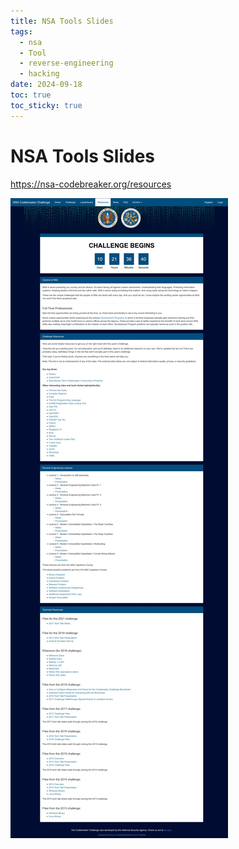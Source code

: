 ```yaml
---
title: NSA Tools Slides
tags:
  - nsa
  - Tool
  - reverse-engineering
  - hacking
date: 2024-09-18
toc: true
toc_sticky: true
---
```


# NSA Tools Slides 

https://nsa-codebreaker.org/resources

![](../_asset/2024-09-05-NSAToolSlides_image_1.jpg)
